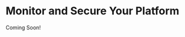 # Monitor and Secure Your Platform

Coming Soon!

<!--

## Learning Objectives

In this module, you'll learn how to monitor system performance in order to keep your Liferay solution healthy. You will understand how securing your data and preparing for the worst with regular backups is an important part of keeping your platform's uptime as high as possible. It is best if platform maintenance and updates should be planned for in advance and become routine.

## Tasks to Accomplish

* Understand how to check Liferay DXP performance
* Learn how to decrease risk of platform failure
* Practice recovering data from backups
* Patch an installation with a Liferay fixpack
* Update the password policy

## Exercise Prerequisites
* Java JDK installed to run Liferay
* Unzip module exercise files to an empty directory
* Liferay DXP 7.3 Tomcat Docker Container pointed to localhost:8081

-->